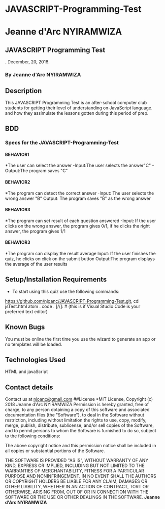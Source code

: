 # JAVASCRIPT-Programming-Test
# Jeanne d'Arc NYIRAMWIZA
## JAVASCRIPT Programming Test
. December, 20, 2018.
### By **Jeanne d'Arc NYIRAMWIZA**
## Description
This JAVASCRIPT Programming Test is an after-school computer club students for getting their level of understanding on JavaScript language. and how they assimulate the lessons gotten during this period of prep.
## BDD
### Specs for the JAVASCRIPT-Programming-Test
#### BEHAVIOR1
*The user can select the answer
-Input:The user selects the answer"C"
-Output:The program saves "C"
#### BEHAVIOR2
*The program can detect the correct answer
-Input: The user selects the wrong answer "B"
Output: The program saves "B" as the wrong answer
#### BEHAVIOR3
*The program can set result of each question answered
-Input: If the user clicks on the wrong answer, the program gives 0/1, if he clicks the right answer, the program gives 1/1
#### BEHAVIOR3
*The program can display the result average
Input: If the user finishes the quiz, he clicks on click on the submit button
Output:The program displays the average of the user results


## Setup/Installation Requirements
* To start using this quiz use the following commands:

https://github.com/njoanc/JAVASCRIPT-Programming-Test.git,
cd jsTest.html
atom .
code . [//]: # (this is if Visual Studio Code is your preferred text editor)
## Known Bugs
You must be online the first time you use the wizard to generate an app or no templates will be loaded.
## Technologies Used
HTML and javaScript
## Contact details
Contact us at njoanc@gmail.com
##License
*MIT License, 
Copyright (c) 2018 Jeanne d'Arc NYIRAMWIZA 
Permission is hereby granted, free of charge, to any person obtaining a copy of this software and associated documentation files (the "Software"), to deal in the Software without restriction, including without limitation the rights to use, copy, modify, merge, publish, distribute, sublicense, and/or sell copies of the Software, and to permit persons to whom the Software is furnished to do so, subject to the following conditions:

The above copyright notice and this permission notice shall be included in all copies or substantial portions of the Software.

THE SOFTWARE IS PROVIDED "AS IS", WITHOUT WARRANTY OF ANY KIND, EXPRESS OR IMPLIED, INCLUDING BUT NOT LIMITED TO THE WARRANTIES OF MERCHANTABILITY, FITNESS FOR A PARTICULAR PURPOSE AND NONINFRINGEMENT. IN NO EVENT SHALL THE AUTHORS OR COPYRIGHT HOLDERS BE LIABLE FOR ANY CLAIM, DAMAGES OR OTHER LIABILITY, WHETHER IN AN ACTION OF CONTRACT, TORT OR OTHERWISE, ARISING FROM, OUT OF OR IN CONNECTION WITH THE SOFTWARE OR THE USE OR OTHER DEALINGS IN THE SOFTWARE.
**Jeanne d'Arc NYIRAMWIZA**
